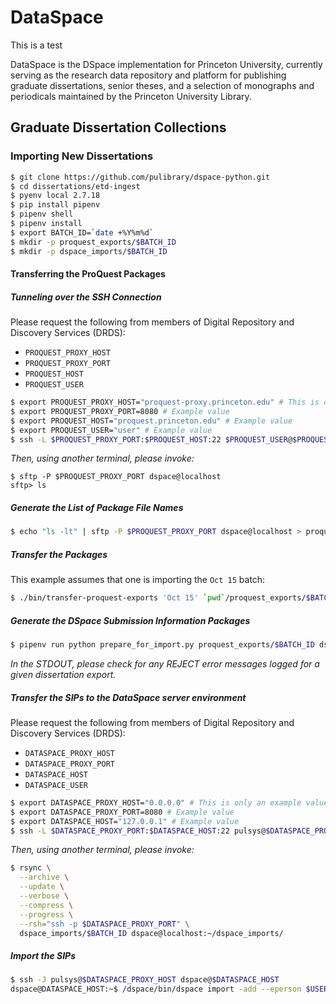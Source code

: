 # DataSpace

This is a test

DataSpace is the DSpace implementation for Princeton University, currently
serving as the research data repository and platform for publishing graduate
dissertations, senior theses, and a selection of monographs and periodicals
maintained by the Princeton University Library.

## Graduate Dissertation Collections

### Importing New Dissertations

```bash
$ git clone https://github.com/pulibrary/dspace-python.git
$ cd dissertations/etd-ingest
$ pyenv local 2.7.18
$ pip install pipenv
$ pipenv shell
$ pipenv install
$ export BATCH_ID=`date +%Y%m%d`
$ mkdir -p proquest_exports/$BATCH_ID
$ mkdir -p dspace_imports/$BATCH_ID
```

#### Transferring the ProQuest Packages

##### Tunneling over the SSH Connection

Please request the following from members of Digital Repository and Discovery Services (DRDS):

- `PROQUEST_PROXY_HOST`
- `PROQUEST_PROXY_PORT`
- `PROQUEST_HOST`
- `PROQUEST_USER`

```bash
$ export PROQUEST_PROXY_HOST="proquest-proxy.princeton.edu" # This is only an example value
$ export PROQUEST_PROXY_PORT=8080 # Example value
$ export PROQUEST_HOST="proquest.princeton.edu" # Example value
$ export PROQUEST_USER="user" # Example value
$ ssh -L $PROQUEST_PROXY_PORT:$PROQUEST_HOST:22 $PROQUEST_USER@$PROQUEST_PROXY_HOST
```

_Then, using another terminal, please invoke:_
```
$ sftp -P $PROQUEST_PROXY_PORT dspace@localhost
sftp> ls
```

##### Generate the List of Package File Names
```bash
$ echo "ls -lt" | sftp -P $PROQUEST_PROXY_PORT dspace@localhost > proquest_export_files.txt
```

##### Transfer the Packages

This example assumes that one is importing the `Oct 15` batch:

```bash
$ ./bin/transfer-proquest-exports 'Oct 15' `pwd`/proquest_exports/$BATCH_ID
```

##### Generate the DSpace Submission Information Packages
```bash
$ pipenv run python prepare_for_import.py proquest_exports/$BATCH_ID dspace_imports/$BATCH_ID
```
_In the STDOUT, please check for any REJECT error messages logged for a given
dissertation export._

##### Transfer the SIPs to the DataSpace server environment

Please request the following from members of Digital Repository and Discovery Services (DRDS):

- `DATASPACE_PROXY_HOST`
- `DATASPACE_PROXY_PORT`
- `DATASPACE_HOST`
- `DATASPACE_USER`

```bash
$ export DATASPACE_PROXY_HOST="0.0.0.0" # This is only an example value
$ export DATASPACE_PROXY_PORT=8080 # Example value
$ export DATASPACE_HOST="127.0.0.1" # Example value
$ ssh -L $DATASPACE_PROXY_PORT:$DATASPACE_HOST:22 pulsys@$DATASPACE_PROXY_HOST
```

_Then, using another terminal, please invoke:_
```bash
$ rsync \
  --archive \
  --update \
  --verbose \
  --compress \
  --progress \
  --rsh="ssh -p $DATASPACE_PROXY_PORT" \
  dspace_imports/$BATCH_ID dspace@localhost:~/dspace_imports/
```

##### Import the SIPs
```bash
$ ssh -J pulsys@$DATASPACE_PROXY_HOST dspace@$DATASPACE_HOST
dspace@DATASPACE_HOST:~$ /dspace/bin/dspace import -add --eperson $USER@princeton.edu --source $HOME/dspace_imports/$BATCH_ID/SUCCESS --mapfile $HOME/dspace_imports/$BATCH_ID/import.mapfile --workflow
```
